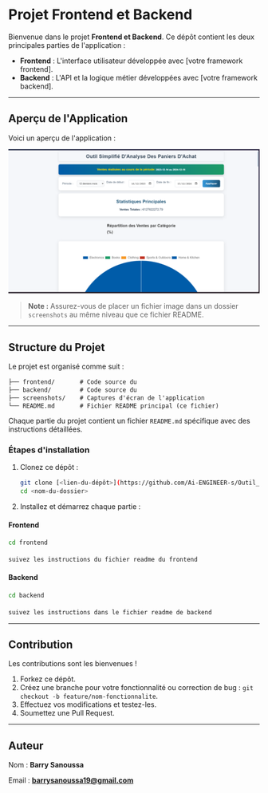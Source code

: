 # Projet Frontend et Backend

Bienvenue dans le projet **Frontend et Backend**. Ce dépôt contient les deux principales parties de l'application :

- **Frontend** : L'interface utilisateur développée avec [votre framework frontend].
- **Backend** : L'API et la logique métier développées avec [votre framework backend].

---

## Aperçu de l'Application

Voici un aperçu de l'application :

![Aperçu de l'application](./applicationScreenShot.png)

> **Note :** Assurez-vous de placer un fichier image dans un dossier `screenshots` au même niveau que ce fichier README.

---

## Structure du Projet

Le projet est organisé comme suit :

```
├── frontend/       # Code source du 
├── backend/        # Code source du 
├── screenshots/    # Captures d'écran de l'application
└── README.md       # Fichier README principal (ce fichier)
```

Chaque partie du projet contient un fichier `README.md` spécifique avec des instructions détaillées.



### Étapes d'installation

1. Clonez ce dépôt :

   ```bash
   git clone [<lien-du-dépôt>](https://github.com/Ai-ENGINEER-s/Outil_Simplifi-_d_Analyse_des_Paniers_d-Achat.git)
   cd <nom-du-dossier>
   ```

2. Installez et démarrez chaque partie :

#### Frontend

```bash
cd frontend

suivez les instructions du fichier readme du frontend 
```

#### Backend

```bash
cd backend

suivez les instructions dans le fichier readme de backend 
```


---

## Contribution

Les contributions sont les bienvenues !

1. Forkez ce dépôt.
2. Créez une branche pour votre fonctionnalité ou correction de bug : `git checkout -b feature/nom-fonctionnalite`.
3. Effectuez vos modifications et testez-les.
4. Soumettez une Pull Request.

---
## Auteur
Nom : **Barry Sanoussa**

Email : **barrysanoussa19@gmail.com**

